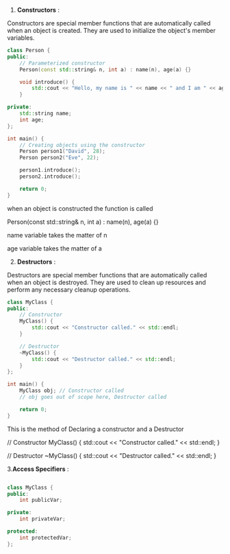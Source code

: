 1. **Constructors** :

Constructors are special member functions that are automatically called when an object is created. They are used to initialize the object's member variables.

```cpp
class Person {
public:
    // Parameterized constructor
    Person(const std::string& n, int a) : name(n), age(a) {}

    void introduce() {
        std::cout << "Hello, my name is " << name << " and I am " << age << " years old." << std::endl;
    }

private:
    std::string name;
    int age;
};

int main() {
    // Creating objects using the constructor
    Person person1("David", 28);
    Person person2("Eve", 22);

    person1.introduce();
    person2.introduce();

    return 0;
}

```

when an object is constructed the function is called

Person(const std::string& n, int a) : name(n), age(a) {}

name variable takes the matter of n

age variable takes the matter of a

2. **Destructors** :

Destructors are special member functions that are automatically called when an object is destroyed. They are used to clean up resources and perform any necessary cleanup operations.

```cpp
class MyClass {
public:
    // Constructor
    MyClass() {
        std::cout << "Constructor called." << std::endl;
    }

    // Destructor
    ~MyClass() {
        std::cout << "Destructor called." << std::endl;
    }
};

int main() {
    MyClass obj; // Constructor called
    // obj goes out of scope here, Destructor called

    return 0;
}
```

This is the method of Declaring a constructor and a Destructor

// Constructor
MyClass() {
std::cout << "Constructor called." << std::endl;
}

// Destructor
~MyClass() {
std::cout << "Destructor called." << std::endl;
}

3.**Access Specifiers** :


```cpp

class MyClass {
public:
    int publicVar;

private:
    int privateVar;

protected:
    int protectedVar;
};


```

